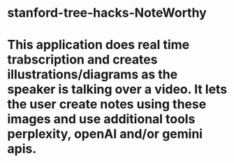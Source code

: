 # stanford-tree-hacks-NoteWorthy
# This application does real time trabscription and creates illustrations/diagrams as the speaker is talking over a video. It lets the user create notes using these images and use additional tools perplexity, openAI and/or gemini apis.


